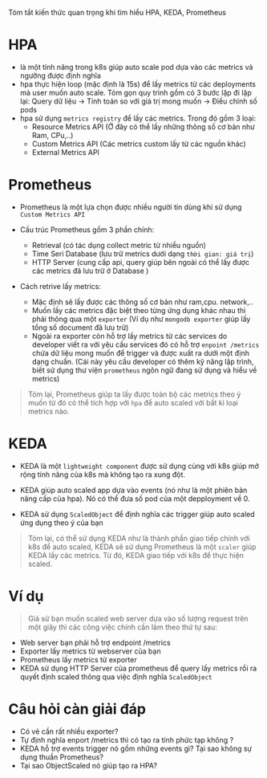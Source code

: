 Tóm tắt kiến thức quan trọng khi tìm hiểu HPA, KEDA, Prometheus

# HPA

- là một tính năng trong k8s giúp auto scale pod dựa vào các metrics và ngưỡng được định nghĩa
- hpa thực hiện loop (mặc định là 15s) để lấy metrics từ các deployments mà user muốn auto scale. Tóm gọn quy trình gồm có 3 bước lặp đi lặp lại: Query dữ liệu -> Tính toán so với giá trị mong muốn -> Điều chỉnh số pods
- hpa sử dụng `metrics registry` để lấy các metrics. Trong đó gồm 3 loại:
  - Resource Metrics API (Ở đây có thể lấy những thông số cơ bản như Ram, CPu,..)
  - Custom Metrics API (Các metrics custom lấy từ các nguồn khác)
  - External Metrics API

# Prometheus

- Prometheus là một lựa chọn được nhiều người tin dùng khi sử dụng `Custom Metrics API`
- Cấu trúc Prometheus gồm 3 phần chính:

  - Retrieval (có tác dụng collect metric từ nhiều nguồn)
  - Time Seri Database (lưu trữ metrics dưới dạng `thời gian: giá trị`)
  - HTTP Server (cung cấp api, query giúp bên ngoài có thể lấy được các metrics đã lưu trữ ở Database )

- Cách retrive lấy metrics:
  - Mặc định sẽ lấy được các thông số cơ bản như ram,cpu. network,..
  - Muốn lấy các metrics đặc biệt theo từng ứng dụng khác nhau thì phải thông qua một `exporter` (Ví dụ như `mongodb exporter` giúp lấy tổng số document đã lưu trữ)
  - Ngoài ra exporter còn hỗ trợ lấy metrics từ các services do developer viết ra với yêu cầu services đó có hỗ trợ `enpoint /metrics` chứa dữ liệu mong muốn để trigger và được xuất ra dưới một định dạng chuẩn. (Cái này yêu cầu developer có thêm kỹ năng lập trình, biết sử dụng  thư viện `prometheus` ngôn ngữ đang sử dụng và hiểu về metrics)

> Tóm lại, Prometheus giúp ta lấy được toàn bộ các metrics theo ý muốn từ đó có thể tích hợp với `hpa` để auto scaled với bất kì loại metrics nào.

# KEDA

- KEDA là một `lightweight component` được sử dụng cùng với k8s giúp mở rộng tính năng của k8s mà không tạo ra xung đột.

- KEDA giúp auto scaled app dựa vào events (nó như là một phiên bản nâng cấp của hpa). Nó có thể đưa số pod của một depployment về 0.

- KEDA sử dụng `ScaledObject` để định nghĩa các trigger giúp auto scaled ứng dụng theo ý của bạn

> Tóm lại, có thể sử dụng KEDA như là thành phần giao tiếp chính với k8s để auto scaled, KEDA sẽ sử dụng Prometheus là một `scaler` giúp KEDA lấy các metrics. Từ đó, KEDA giao tiếp với k8s để thực hiện scaled.

# Ví dụ

> Giả sử bạn muốn scaled web server dựa vào số lượng request trên một giây thì các công việc chính cần làm theo thứ tự sau:

- Web server bạn phải hỗ trợ endpoint /metrics
- Exporter lấy metrics từ webserver của bạn
- Prometheus lấy metrics từ exporter
- KEDA sử dụng HTTP Server của prometheus để query lấy metrics rồi ra quyết định scaled thông qua việc định nghĩa `ScaledObject`



# Câu hỏi càn giải đáp
- Có vẻ cần rất nhiều exporter?
- Tự định nghĩa enport /metrics thì có tạo ra tính phức tạp không ?
- KEDA hỗ trợ events trigger nó gồm những events gì? Tại sao không sự dụng thuần Prometheus?
- Tại sao ObjectScaled nó giúp tạo ra HPA?
